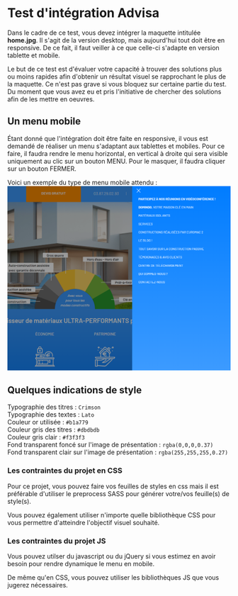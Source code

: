 # Test d'intégration Advisa

Dans le cadre de ce test, vous devez intégrer la maquette intitulée **home.jpg**. Il s'agit de la version desktop, mais aujourd'hui tout doit être en responsive. De ce fait, il faut veiller à ce que celle-ci s'adapte en version tablette et mobile.

Le but de ce test est d'évaluer votre capacité à trouver des solutions plus ou moins rapides afin d'obtenir un résultat visuel se rapprochant le plus de la maquette. Ce n'est pas grave si vous bloquez sur certaine partie du test. Du moment que vous avez eu et pris l'initiative de chercher des solutions afin de les mettre en oeuvres.

## Un menu mobile
Étant donné que l'intégration doit être faite en responsive, il vous est demandé de réaliser un menu s'adaptant aux tablettes et mobiles. Pour ce faire, il faudra rendre le menu horizontal, en vertical à droite qui sera visible uniquement au clic sur un bouton MENU. Pour le masquer, il faudra cliquer sur un bouton FERMER.

Voici un exemple du type de menu mobile attendu :
![image info](./menu-mobile.png) 

## Quelques indications de style
Typographie des titres : `Crimson`  
Typographie des textes : `Lato`  
Couleur or utilisée : `#b1a779`  
Couleur gris des titres : `#dbdbdb`  
Couleur gris clair : `#f3f3f3`  
Fond transparent foncé sur l'image de présentation : `rgba(0,0,0,0.37)`  
Fond transparent clair sur l'image de présentation : `rgba(255,255,255,0.27)`  

### Les contraintes du projet en CSS
Pour ce projet, vous pouvez faire vos feuilles de styles en css mais il est préférable d'utiliser le preprocess SASS pour générer votre/vos feuille(s) de style(s).

Vous pouvez également utiliser n'importe quelle bibliothèque CSS pour vous permettre d'atteindre l'objectif visuel souhaité.

### Les contraintes du projet JS
Vous pouvez utilser du javascript ou du jQuery si vous estimez en avoir besoin pour rendre dynamique le menu en mobile.

De même qu'en CSS, vous pouvez utiliser les bibliothèques JS que vous jugerez nécessaires.
